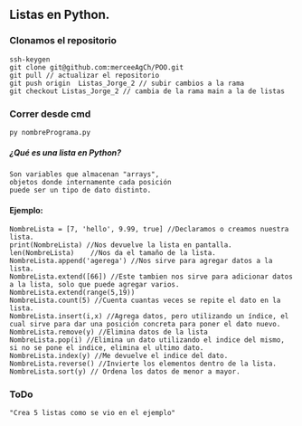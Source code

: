 ## Listas en Python.
### Clonamos el repositorio
	ssh-keygen
	git clone git@github.com:merceeAgCh/POO.git
	git pull // actualizar el repositorio
	git push origin  Listas_Jorge_2 // subir cambios a la rama
	git checkout Listas_Jorge_2 // cambia de la rama main a la de listas
### Correr desde cmd
```
py nombrePrograma.py
```	
##### ¿Qué es una lista en Python?
	Son variables que almacenan "arrays",
	objetos donde internamente cada posición 
	puede ser un tipo de dato distinto.
#### Ejemplo:
	NombreLista = [7, 'hello', 9.99, true] //Declaramos o creamos nuestra lista.
	print(NombreLista) //Nos devuelve la lista en pantalla.
	len(NombreLista)	//Nos da el tamaño de la lista.
	NombreLista.append('agerega') //Nos sirve para agregar datos a la lista.
	NombreLista.extend([66]) //Este tambien nos sirve para adicionar datos a la lista, solo que puede agregar varios. NombreLista.extend(range(5,19))
	NombreLista.count(5) //Cuenta cuantas veces se repite el dato en la lista.
	NombreLista.insert(i,x) //Agrega datos, pero utilizando un índice, el cual sirve para dar una posición concreta para poner el dato nuevo.
	NombreLista.remove(y) //Elimina datos de la lista
	NombreLista.pop(i) //Elimina un dato utilizando el indice del mismo, si no se pone el indice, elimina el ultimo dato.
	NombreLista.index(y) //Me devuelve el indice del dato.
	NombreLista.reverse() //Invierte los elementos dentro de la lista.
	NombreLista.sort(y) // Ordena los datos de menor a mayor.

### ToDo
	"Crea 5 listas como se vio en el ejemplo"
